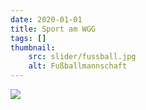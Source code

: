 ```yaml
---
date: 2020-01-01
title: Sport am WGG
tags: []
thumbnail: 
    src: slider/fussball.jpg
    alt: Fußballmannschaft
---
```


<img src="/images/slider/fussball.jpg">

